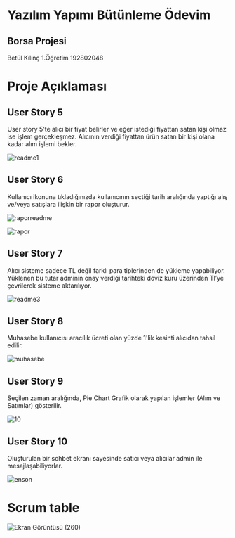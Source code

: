 # Yazılım Yapımı Bütünleme Ödevim
## Borsa Projesi
Betül Kılınç 1.Öğretim 192802048
# Proje Açıklaması
 ## User Story 5
  
  User story 5'te alıcı bir fiyat belirler ve eğer istediği fiyattan satan kişi olmaz ise işlem 
gerçekleşmez. Alıcının verdiği fiyattan ürün satan bir kişi olana kadar alım işlemi bekler.

![readme1](https://user-images.githubusercontent.com/84200869/124284673-d9efb300-db55-11eb-8e23-03ad0cd13109.png)


## User Story 6
 
 Kullanıcı ikonuna tıkladığınızda kullanıcının seçtiği tarih aralığında yaptığı alış ve/veya satışlara ilişkin bir rapor oluşturur.

![raporreadme](https://user-images.githubusercontent.com/84200869/124289359-e296b800-db5a-11eb-89b8-0f660ca91d6b.png)

![rapor](https://user-images.githubusercontent.com/84200869/124288337-b9c1f300-db59-11eb-9342-ba3f0ddf2ef5.png)

## User Story 7

 Alıcı sisteme sadece TL değil farklı para tiplerinden de yükleme yapabiliyor. 
Yüklenen bu tutar adminin onay verdiği tarihteki döviz kuru üzerinden Tl’ye çevrilerek 
sisteme aktarılıyor.

![readme3](https://user-images.githubusercontent.com/84200869/124289791-5fc22d00-db5b-11eb-84f5-e198bb016a9e.png)

## User Story 8

Muhasebe kullanıcısı aracılık ücreti olan yüzde 1'lik kesinti alıcıdan tahsil edilir.

![muhasebe](https://user-images.githubusercontent.com/84200869/124294910-e88f9780-db60-11eb-91db-0ef33858019f.png)

## User Story 9

Seçilen zaman aralığında, Pie Chart Grafik olarak yapılan işlemler (Alım ve Satımlar) gösterilir.

![10](https://user-images.githubusercontent.com/84200869/124295861-ff82b980-db61-11eb-87df-466e8449038c.png)

## User Story 10

Oluşturulan bir sohbet ekranı sayesinde satıcı veya alıcılar admin ile mesajlaşabiliyorlar.

![enson](https://user-images.githubusercontent.com/84200869/124296640-db73a800-db62-11eb-8de9-6986ff1b5835.png)

# Scrum table


![Ekran Görüntüsü (260)](https://user-images.githubusercontent.com/84200869/124303717-6eb0db80-db6b-11eb-93bd-74c1c4b619d3.png)







